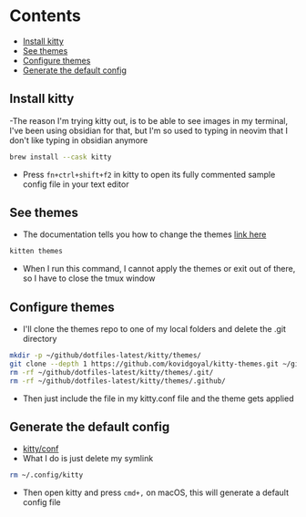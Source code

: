 # Contents

<!-- toc -->

- [Install kitty](#install-kitty)
- [See themes](#see-themes)
- [Configure themes](#configure-themes)
- [Generate the default config](#generate-the-default-config)

<!-- tocstop -->

## Install kitty

-The reason I'm trying kitty out, is to be able to see images in my terminal,
I've been using obsidian for that, but I'm so used to typing in neovim that I
don't like typing in obsidian anymore

```bash
brew install --cask kitty
```

- Press `fn+ctrl+shift+f2` in kitty to open its fully commented sample config
  file in your text editor

## See themes

- The documentation tells you how to change the themes
  [link here](https://sw.kovidgoyal.net/kitty/kittens/themes/)

```bash
kitten themes
```

- When I run this command, I cannot apply the themes or exit out of there, so I
  have to close the tmux window

## Configure themes

- I'll clone the themes repo to one of my local folders and delete the .git
  directory

```bash
mkdir -p ~/github/dotfiles-latest/kitty/themes/
git clone --depth 1 https://github.com/kovidgoyal/kitty-themes.git ~/github/dotfiles-latest/kitty/themes/
rm -rf ~/github/dotfiles-latest/kitty/themes/.git/
rm -rf ~/github/dotfiles-latest/kitty/themes/.github/
```

- Then just include the file in my kitty.conf file and the theme gets applied

## Generate the default config

- [kitty/conf](https://sw.kovidgoyal.net/kitty/conf/)
- What I do is just delete my symlink

```bash
rm ~/.config/kitty
```

- Then open kitty and press `cmd+,` on macOS, this will generate a default
  config file